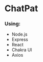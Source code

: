 # ChatPat

<h3>Using:</h3>

<ul>
    <li>Node.js</li>
    <li>Express</li>
    <li>React</li>
    <li>Chakra UI</li>
    <li>Axios</li>
</ul>
